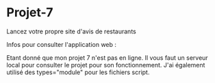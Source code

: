 # Projet-7 
Lancez votre propre site d'avis de restaurants

Infos pour consulter l'application web :

Etant donné que mon projet 7 n'est pas en ligne. Il vous faut un serveur local pour consulter
le projet pour son fonctionnement. J'ai également utilisé des types="module" pour les fichiers
script.

